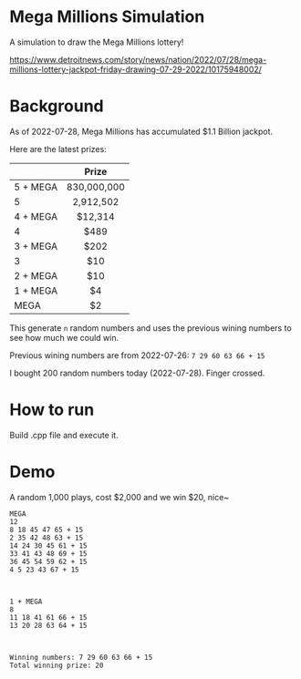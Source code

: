 # Mega Millions Simulation
A simulation to draw the Mega Millions lottery!

https://www.detroitnews.com/story/news/nation/2022/07/28/mega-millions-lottery-jackpot-friday-drawing-07-29-2022/10175948002/

# Background
As of 2022-07-28, Mega Millions has accumulated $1.1 Billion jackpot.

Here are the latest prizes:

|    |      Prize      |
|----------|:-------------:|
| 5 + MEGA |  830,000,000 |
| 5 |    2,912,502   |
| 4 + MEGA | $12,314 |
| 4 | $489 |
| 3 + MEGA | $202 |
| 3 | $10 |
| 2 + MEGA | $10 |
| 1 + MEGA | $4 |
| MEGA | $2 |

This generate `n` random numbers and uses the previous wining numbers to see how much we could win.

Previous wining numbers are from 2022-07-26: `7 29 60 63 66 + 15`

I bought 200 random numbers today (2022-07-28).  Finger crossed.

# How to run
Build .cpp file and execute it.

# Demo

A random 1,000 plays, cost $2,000 and we win $20, nice~
```
MEGA
12
8 18 45 47 65 + 15
2 35 42 48 63 + 15
14 24 30 45 61 + 15
33 41 43 48 69 + 15
36 45 54 59 62 + 15
4 5 23 43 67 + 15



1 + MEGA
8
11 18 41 61 66 + 15
13 20 28 63 64 + 15



Winning numbers: 7 29 60 63 66 + 15
Total winning prize: 20
```
